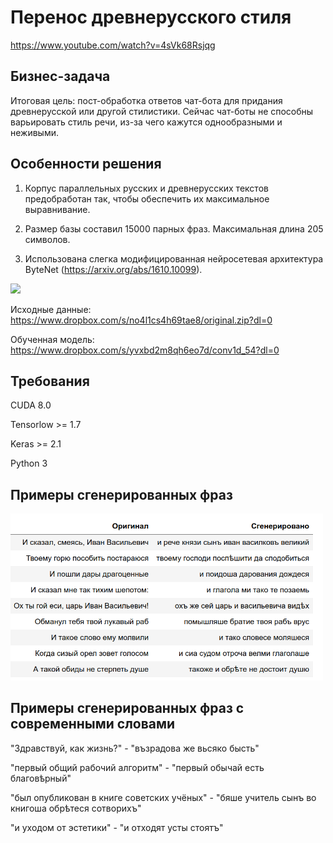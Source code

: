 # Перенос древнерусского стиля

https://www.youtube.com/watch?v=4sVk68Rsjqg

## Бизнес-задача

Итоговая цель: пост-обработка ответов чат-бота для придания древнерусской или другой стилистики. 
Сейчас чат-боты не способны варьировать стиль речи, из-за чего кажутся однообразными и неживыми.

## Особенности решения

1) Корпус параллельных русских и древнерусских текстов предобработан так, чтобы обеспечить их максимальное выравнивание.

2) Размер базы составил 15000 парных фраз. Максимальная длина 205 символов.

3) Использована слегка модифицированная нейросетевая архитектура ByteNet (https://arxiv.org/abs/1610.10099).

<img src="https://camo.githubusercontent.com/5ad89ba8ded314ba5fa4728d05debb958dbd601c/687474703a2f2f692e696d6775722e636f6d2f4945365a71366f2e6a7067"  width="300">

Исходные данные: https://www.dropbox.com/s/no4l1cs4h69tae8/original.zip?dl=0

Обученная модель: https://www.dropbox.com/s/yvxbd2m8qh6eo7d/conv1d_54?dl=0

## Требования

CUDA 8.0

Tensorlow >= 1.7

Keras >= 2.1

Python 3

## Примеры сгенерированных фраз

<img src="https://github.com/Ivanx32/NeuralTranslation/blob/master/example.png"  width="500">

## Примеры сгенерированных фраз с современными словами

"Здравствуй, как жизнь?" - "възрадова же вьсяко бысть"

"первый общий рабочий алгоритм"  - "первый обычай есть благовѣрный"

"был опубликован в книге советских учёных" - "бяше учитель сынъ во книгоша обрѣтеся сотворихъ"

"и уходом от эстетики" - "и отходят усты стоятъ"


